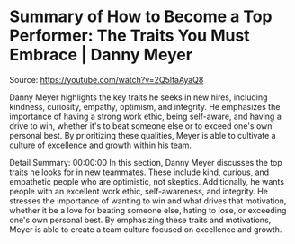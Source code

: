 # Summary of How to Become a Top Performer: The Traits You Must Embrace | Danny Meyer

Source: https://youtube.com/watch?v=2Q5lfaAyaQ8

Danny Meyer highlights the key traits he seeks in new hires, including kindness, curiosity, empathy, optimism, and integrity. He emphasizes the importance of having a strong work ethic, being self-aware, and having a drive to win, whether it's to beat someone else or to exceed one's own personal best. By prioritizing these qualities, Meyer is able to cultivate a culture of excellence and growth within his team.

Detail Summary: 
00:00:00
In this section, Danny Meyer discusses the top traits he looks for in new teammates. These include kind, curious, and empathetic people who are optimistic, not skeptics. Additionally, he wants people with an excellent work ethic, self-awareness, and integrity. He stresses the importance of wanting to win and what drives that motivation, whether it be a love for beating someone else, hating to lose, or exceeding one's own personal best. By emphasizing these traits and motivations, Meyer is able to create a team culture focused on excellence and growth.

